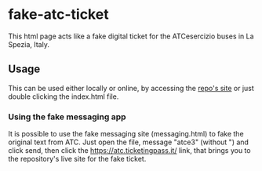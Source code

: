 # fake-atc-ticket
This html page acts like a fake digital ticket for the ATCesercizio buses in La Spezia, Italy.

## Usage
This can be used either locally or online, by accessing the [repo's site](https://conordop.github.io/fake-atc-ticket/)
or just double clicking the index.html file.

### Using the fake messaging app
It is possible to use the fake messaging site (messaging.html) to fake the original text from ATC.
Just open the file, message "atce3" (without ") and click send, then click the https://atc.ticketingpass.it/ link, that brings you to the repository's live site for the fake ticket.
